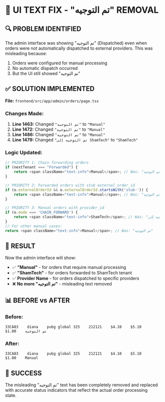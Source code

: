 # 🎯 UI TEXT FIX - "تم التوجيه" REMOVAL

## 🔍 **PROBLEM IDENTIFIED**

The admin interface was showing "تم التوجيه" (Dispatched) even when orders were not automatically dispatched to external providers. This was misleading because:

1. Orders were configured for manual processing
2. No automatic dispatch occurred
3. But the UI still showed "تم التوجيه"

## ✅ **SOLUTION IMPLEMENTED**

**File:** `frontend/src/app/admin/orders/page.tsx`

### **Changes Made:**

1. **Line 1463:** Changed `"تم التوجيه"` to `"Manual"`
2. **Line 1472:** Changed `"تم التوجيه"` to `"Manual"`  
3. **Line 1486:** Changed `"تم التوجيه"` to `"Manual"`
4. **Line 1479:** Changed `"تم التوجيه إلى ShamTech"` to `"ShamTech"`

### **Logic Updated:**

```typescript
// PRIORITY 1: Chain forwarding orders
if (nextTenant === "Forwarded") {
    return <span className="text-info">Manual</span>; // Was: "تم التوجيه"
}

// PRIORITY 2: Forwarded orders with stub external_order_id
if (o.externalOrderId && o.externalOrderId.startsWith('stub-')) {
    return <span className="text-info">Manual</span>; // Was: "تم التوجيه"
}

// PRIORITY 3: Manual orders with provider_id
if (o.mode === 'CHAIN_FORWARD') {
    return <span className="text-info">ShamTech</span>; // Was: "تم التوجيه إلى ShamTech"
}
// For other manual cases:
return <span className="text-info">Manual</span>; // Was: "تم التوجيه"
```

## 🎯 **RESULT**

Now the admin interface will show:

- ✅ **"Manual"** - for orders that require manual processing
- ✅ **"ShamTech"** - for orders forwarded to ShamTech tenant
- ✅ **Provider Name** - for orders dispatched to specific providers
- ❌ **No more "تم التوجيه"** - misleading text removed

## 📊 **BEFORE vs AFTER**

### **Before:**
```
33CA83    diana    pubg global 325    212121    $4.10    $5.10    $1.00    تم التوجيه
```

### **After:**
```
33CA83    diana    pubg global 325    212121    $4.10    $5.10    $1.00    Manual
```

## 🎉 **SUCCESS**

The misleading "تم التوجيه" text has been completely removed and replaced with accurate status indicators that reflect the actual order processing state.

